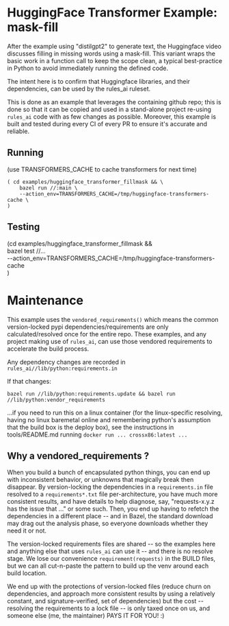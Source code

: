 # HuggingFace Transformer Example: mask-fill

After the example using "distilgpt2" to generate text, the Huggingface video discusses filling in
missing words using a mask-fill.  This variant wraps the basic work in a function call to keep the
scope clean, a typical best-practice in Python to avoid immediately running the defined code.

The intent here is to confirm that Huggingface libraries, and their dependencies, can be used by
the rules_ai ruleset.

This is done as an example that leverages the containing github repo; this is done so that it can
be copied and used in a stand-alone project re-using `rules_ai` code with as few changes as
possible.  Moreover, this example is built and tested during every CI of every PR to ensure it's
accurate and reliable.

## Running
(use TRANSFORMERS_CACHE to cache transformers for next time)

```
( cd examples/huggingface_transformer_fillmask && \
    bazel run //:main \
    --action_env=TRANSFORMERS_CACHE=/tmp/huggingface-transformers-cache \
)
```

## Testing

(cd examples/huggingface_transformer_fillmask && \
    bazel test //... \
    --action_env=TRANSFORMERS_CACHE=/tmp/huggingface-transformers-cache \
)

# Maintenance

This example uses the `vendored_requirements()` which means the common version-locked pypi
dependencies/requirements are only calculated/resolved once for the entire repo.  These examples,
and any project making use of `rules_ai`, can use those vendored requirements to accelerate the
build process.

Any dependency changes are recorded in `rules_ai//lib/python:requirements.in`

If that changes:
```
bazel run //lib/python:requirements.update && bazel run //lib/python:vendor_requirements
```
...if you need to run this on a linux container (for the linux-specific resolving, having no linux
baremetal online and remembering python's assumption that the build box is the deploy box), see the
instructions in tools/README.md running `docker run ... crossx86:latest ...`

## Why a vendored_requirements ?

When you build a bunch of encapsulated python things, you can end up with inconsistent behavior, or
unknowns that magically break then disappear.  By version-locking the dependencies in a
`requirements.in` file resolved to a `requirements*.txt` file per-architecture, you have much more
consistent results, and have details to help diagnose, say, "requests-x.y.z has the issue that ..."
or some such.  Then, you end up having to refetch the dependencies in a different place -- and in
Bazel, the standard download may drag out the analysis phase, so everyone downloads whether they
need it or not.

The version-locked requirements files are shared -- so the examples here and anything else that
uses `rules_ai` can use it -- and there is no resolve stage.  We lose our convenience
`requirement(requests)` in the BUILD files, but we can all cut-n-paste the pattern to build up the
venv around each build location.

We end up with the protections of version-locked files (reduce churn on dependencies, and approach
more consistent results by using a relatively constant, and signature-verified, set of dependencies)
but the cost -- resolving the requirements to a lock file -- is only taxed once on us, and someone
else (me, the maintainer) PAYS IT FOR YOU!  :)
